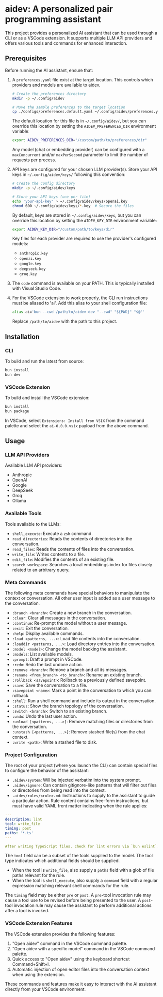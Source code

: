 # aidev: A personalized pair programming assistant

This project provides a personalized AI assistant that can be used through a CLI or as a VSCode extension. It supports multiple LLM API providers and offers various tools and commands for enhanced interaction.

## Prerequisites

Before running the AI assistant, ensure that:

1. A `preferences.yaml` file exist at the target location. This controls which providers and models are available to aidev.

   ```bash
   # Create the preferences directory
   mkdir -p ~/.config/aidev

   # Move the sample preferences to the target location
   cp ./configs/preferences.default.yaml ~/.config/aidev/preferences.yaml
   ```

   The default location for this file is in `~/.config/aidev/`, but you can override this location by setting the `AIDEV_PREFERENCES_DIR` environment variable:

   ```bash
   export AIDEV_PREFERENCES_DIR="/custom/path/to/preferences/dir"
   ```

   Any model (chat or embedding provider) can be configured with a `maxConcurrent` and/or `maxPerSecond` parameter to limit the number of requests per process.

2. API keys are configured for your chosen LLM provider(s). Store your API keys in `~/.config/aidev/keys/` following this convention:

   ```bash
   # Create the config directory
   mkdir -p ~/.config/aidev/keys

   # Store your API keys (one per file)
   echo 'your-api-key' > ~/.config/aidev/keys/openai.key
   chmod 600 ~/.config/aidev/keys/*.key  # Secure the files
   ```

   By default, keys are stored in `~/.config/aidev/keys`, but you can override this location by setting the `AIDEV_KEY_DIR` environment variable:

   ```bash
   export AIDEV_KEY_DIR="/custom/path/to/keys/dir"
   ```

   Key files for each provider are required to use the provider's configured models:

   - `anthropic.key`
   - `openai.key`
   - `google.key`
   - `deepseek.key`
   - `groq.key`

3. The `code` command is available on your PATH. This is typically installed with Visual Studio Code.

4. For the VSCode extension to work properly, the CLI run instructions must be aliased to 'ai'. Add this alias to your shell configuration file:

   ```bash
   alias ai='bun --cwd /path/to/aidev dev "--cwd" "${PWD}" "$@"'
   ```

   Replace `/path/to/aidev` with the path to this project.

## Installation

### CLI

To build and run the latest from source:

```bash
bun install
bun dev
```

### VSCode Extension

To build and install the VSCode extension:

```bash
bun install
bun package
```

In VSCode, select `Extensions: Install from VSIX` from the command palette and select the `ai-0.0.0.vsix` payload from the above command.

## Usage

### LLM API Providers

Available LLM API providers:

- Anthropic
- OpenAI
- Google
- DeepSeek
- Groq
- Ollama

### Available Tools

Tools available to the LLMs:

- `shell_execute`: Execute a `zsh` command.
- `read_directories`: Reads the contents of directories into the conversation.
- `read_files`: Reads the contents of files into the conversation.
- `write_file`: Writes contents to a file.
- `edit_file`: Modifies the contents of an existing file.
- `search_workspace`: Searches a local embeddings index for files closely related to an arbitrary query.

### Meta Commands

The following meta commands have special behaviors to manipulate the context or conversation. All other user input is added as a user message to the conversation.

- `:branch <branch>`: Create a new branch in the conversation.
- `:clear`: Clear all messages in the conversation.
- `:continue`: Re-prompt the model without a user message.
- `:exit`: Exit the conversation.
- `:help`: Display available commands.
- `:load <patterns, ...>`: Load file contents into the conversation.
- `:loaddir <patterns, ...>`: Load directory entries into the conversation.
- `:model <model>`: Change the model backing the assistant.
- `:models`: List available models.
- `:prompt`: Draft a prompt in VSCode.
- `:redo`: Redo the last undone action.
- `:remove <branch>`: Remove a branch and all its messages.
- `:rename <from_branch> <to_branch>`: Rename an existing branch.
- `:rollback <savepoint>`: Rollback to a previously defined savepoint.
- `:save`: Save the conversation to a file.
- `:savepoint <name>`: Mark a point in the conversation to which you can rollback.
- `:shell`: Run a shell command and include its output in the conversation.
- `:status`: Show the branch topology of the conversation.
- `:switch <branch>`: Switch to an existing branch.
- `:undo`: Undo the last user action.
- `:unload [<patterns, ...>]`: Remove matching files or directories from the conversation.
- `:unstash [<patterns, ...>]`: Remove stashed file(s) from the chat context.
- `:write <path>`: Write a stashed file to disk.

### Project Configuration

The root of your project (where you launch the CLI) can contain special files to configure the behavior of the assistant:

- `.aidev/system`: Will be injected verbatim into the system prompt.
- `.aidev/ignore`: Can contain gitignore-like patterns that will filter out files or directories from being read into the context.
- `.aidev/rules/<rule>.md`: Instructions to supply to the assistant to guide a particular action. Rule content contains free-form instructions, but must have valid YAML front matter indicating when the rule applies:

```yaml
---
description: lint
tool: write_file
timing: post
paths: '*.ts'
---

After writing TypeScript files, check for lint errors via `bun eslint`.
```

The `tool` field can be a subset of the tools supplied to the model. The tool type indicates which additional fields should be supplied.
- When the tool is `write_file`, also supply a `paths` field with a glob of file paths relevant for the rule.
- When the tool is `shell_execute`, also supply a `command` field with a regular expression matching relevant shell commands for the rule.

The `timing` field may be either `pre` or `post`. A `pre`-tool invocation rule may cause a tool use to be revised before being presented to the user. A `post`-tool invocation rule may cause the assistant to perform additional actions after a tool is invoked.

### VSCode Extension Features

The VSCode extension provides the following features:

1. "Open aidev" command in the VSCode command palette.
2. "Open aidev with a specific model" command in the VSCode command palette.
3. Quick access to "Open aidev" using the keyboard shortcut Command+Shift+I.
4. Automatic injection of open editor files into the conversation context when using the extension.

These commands and features make it easy to interact with the AI assistant directly from your VSCode environment.
